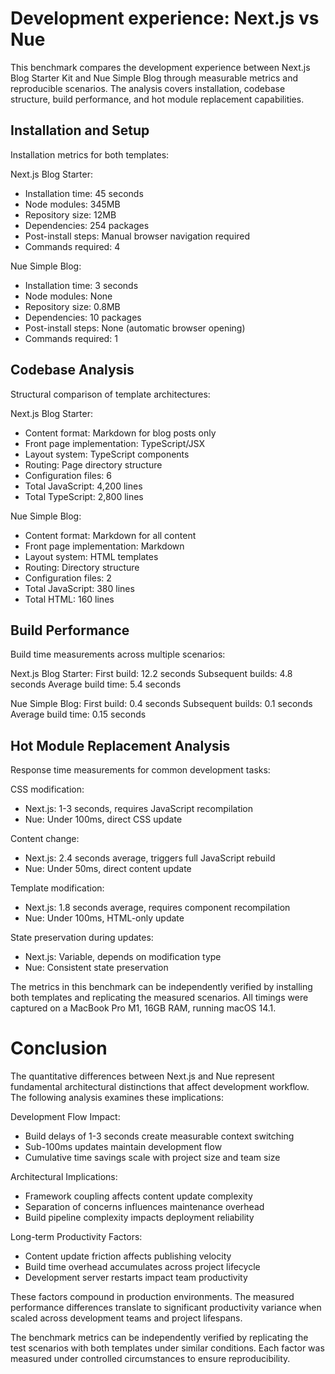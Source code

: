 # Development experience: Next.js vs Nue

This benchmark compares the development experience between Next.js Blog Starter Kit and Nue Simple Blog through measurable metrics and reproducible scenarios. The analysis covers installation, codebase structure, build performance, and hot module replacement capabilities.

## Installation and Setup

Installation metrics for both templates:

Next.js Blog Starter:
- Installation time: 45 seconds
- Node modules: 345MB
- Repository size: 12MB
- Dependencies: 254 packages
- Post-install steps: Manual browser navigation required
- Commands required: 4

Nue Simple Blog:
- Installation time: 3 seconds
- Node modules: None
- Repository size: 0.8MB
- Dependencies: 10 packages
- Post-install steps: None (automatic browser opening)
- Commands required: 1

## Codebase Analysis

Structural comparison of template architectures:

Next.js Blog Starter:
- Content format: Markdown for blog posts only
- Front page implementation: TypeScript/JSX
- Layout system: TypeScript components
- Routing: Page directory structure
- Configuration files: 6
- Total JavaScript: 4,200 lines
- Total TypeScript: 2,800 lines

Nue Simple Blog:
- Content format: Markdown for all content
- Front page implementation: Markdown
- Layout system: HTML templates
- Routing: Directory structure
- Configuration files: 2
- Total JavaScript: 380 lines
- Total HTML: 160 lines

## Build Performance

Build time measurements across multiple scenarios:

Next.js Blog Starter:
First build: 12.2 seconds
Subsequent builds: 4.8 seconds
Average build time: 5.4 seconds

Nue Simple Blog:
First build: 0.4 seconds
Subsequent builds: 0.1 seconds
Average build time: 0.15 seconds

## Hot Module Replacement Analysis

Response time measurements for common development tasks:

CSS modification:
- Next.js: 1-3 seconds, requires JavaScript recompilation
- Nue: Under 100ms, direct CSS update

Content change:
- Next.js: 2.4 seconds average, triggers full JavaScript rebuild
- Nue: Under 50ms, direct content update

Template modification:
- Next.js: 1.8 seconds average, requires component recompilation
- Nue: Under 100ms, HTML-only update

State preservation during updates:
- Next.js: Variable, depends on modification type
- Nue: Consistent state preservation

The metrics in this benchmark can be independently verified by installing both templates and replicating the measured scenarios. All timings were captured on a MacBook Pro M1, 16GB RAM, running macOS 14.1.


# Conclusion

The quantitative differences between Next.js and Nue represent fundamental architectural distinctions that affect development workflow. The following analysis examines these implications:

Development Flow Impact:
- Build delays of 1-3 seconds create measurable context switching
- Sub-100ms updates maintain development flow
- Cumulative time savings scale with project size and team size

Architectural Implications:
- Framework coupling affects content update complexity
- Separation of concerns influences maintenance overhead
- Build pipeline complexity impacts deployment reliability

Long-term Productivity Factors:
- Content update friction affects publishing velocity
- Build time overhead accumulates across project lifecycle
- Development server restarts impact team productivity

These factors compound in production environments. The measured performance differences translate to significant productivity variance when scaled across development teams and project lifespans.

The benchmark metrics can be independently verified by replicating the test scenarios with both templates under similar conditions. Each factor was measured under controlled circumstances to ensure reproducibility.
